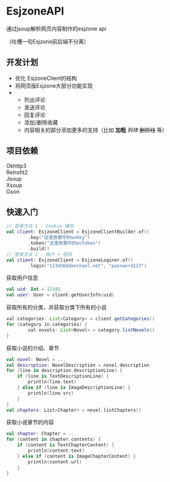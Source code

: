 # EsjzoneAPI
通过jsoup解析网页内容制作的esjzone api

（吐槽一句Esjzone前后端不分离）

## 开发计划
- 优化 EsjzoneClient的结构
- 将网页版Esjzone大部分功能实现
- - 列出评论
  - 发送评论
  - 回复评论
  - 添加/删除收藏
  - 内容相关的部分添加更多的支持（比如 **加粗** *斜体* ~~删除线~~ 等）

## 项目依赖
Okhttp3\
Retrofit2\
Jsoup\
Xsoup\
Gson

## 快速入门
```kotlin
// 登录方法 1 - Cookie 缓存
val client: EsjzoneClient = EsjzoneClientBuilder.of()
        .key("这里放置你的wsKey")
        .token("这里放置你的wsToken")
        .build()
// 登录方法 2 - 账户 + 密码
val client: EsjzoneClient = EsjzoneLoginer.of()
        .login("123456@deechael.net", "password123")
```
获取用户信息
```kotlin
val uid: Int = 12345
val user: User = client.getUserInfo(uid)
```
获取所有的分类，并获取分类下所有的小说
```java
val categories: List<Category> = client.getCategories()
for (category in categories) {
        val novels: List<Novel> = category.listNovels()
}
```
获取小说的介绍、章节
```kotlin
val novel: Novel = ...
val description: NovelDescription = novel.description
for (line in description.descriptionLine) {
    if (line is TextDescriptionLine) {
        println(line.text)
    } else if (line is ImageDescriptionLine) {
        println(line.src)
    }   
}
val chapters: List<Chapter> = novel.listChapters()
```
获取小说章节的内容
```kotlin
val chapter: Chapter = ...
for (content in chapter.contents) {
    if (content is TextChapterContent) {
        println(content.text)
    } else if (content is ImageChapterContent) {
        println(content.url)
    }
}
```